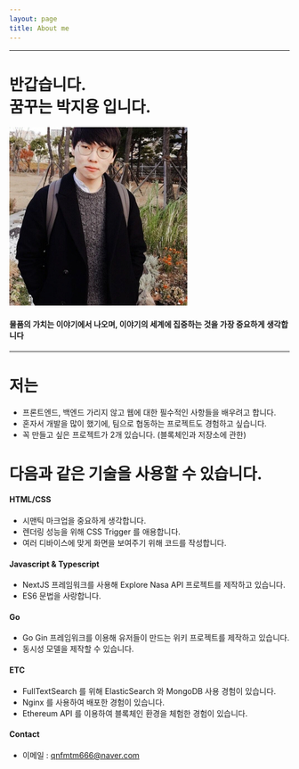 ```yaml
---
layout: page
title: About me
---
```


---

<h1> 반갑습니다.  <br/> 꿈꾸는 박지용 입니다.</h1>

<img class="post-image-center" src="/assets/img/profile.png" alt="테마선택"/>

#### 물품의 가치는 이야기에서 나오며, 이야기의 세계에 집중하는 것을 가장 중요하게 생각합니다

---

# 저는

- 프론트엔드, 백엔드 가리지 않고 웹에 대한 필수적인 사항들을 배우려고 합니다.
- 혼자서 개발을 많이 했기에, 팀으로 협동하는 프로젝트도 경험하고 싶습니다.
- 꼭 만들고 싶은 프로젝트가 2개 있습니다. (블록체인과 저장소에 관한)

# 다음과 같은 기술을 사용할 수 있습니다.

#### HTML/CSS

- 시맨틱 마크업을 중요하게 생각합니다.
- 렌더링 성능을 위해 CSS Trigger 를 애용합니다.
- 여러 디바이스에 맞게 화면을 보여주기 위해 코드를 작성합니다.

#### Javascript & Typescript

- NextJS 프레임워크를 사용해 Explore Nasa API 프로젝트를 제작하고 있습니다.
- ES6 문법을 사랑합니다.

#### Go

- Go Gin 프레임워크를 이용해 유저들이 만드는 위키 프로젝트를 제작하고 있습니다.
- 동시성 모델을 제작할 수 있습니다.

#### ETC

- FullTextSearch 를 위해 ElasticSearch 와 MongoDB 사용 경험이 있습니다.
- Nginx 를 사용하여 배포한 경험이 있습니다.
- Ethereum API 를 이용하여 블록체인 환경을 체험한 경험이 있습니다.

#### Contact

- 이메일 : qnfmtm666@naver.com
